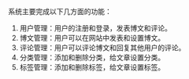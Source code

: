 系统主要完成以下几方面的功能：

1. 用户管理：用户的注册和登录，发表博文和评论。
2. 博文管理：用户可以在网站中发表和设置博文。
3. 评论管理：用户可以评论博文和回复其他用户的评论。
4. 分类管理：添加和删除分类，给文章设置分类。
5. 标签管理：添加和删除标签，给文章设置标签。